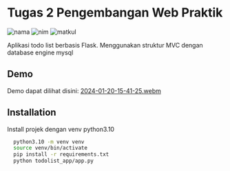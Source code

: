 
# Tugas 2 Pengembangan Web Praktik

![nama](https://img.shields.io/badge/Nama-Muhammad%20Ali%20Pratama%20Putra-blue)
![nim](https://img.shields.io/badge/NIM-5220411416-lightgrey)
![matkul](https://img.shields.io/badge/Mata%20Kuliah-Pengembangan%20Web%20Praktik-lightgrey)

Aplikasi todo list berbasis Flask. Menggunakan struktur MVC dengan database engine mysql


## Demo

Demo dapat dilihat disini:
[2024-01-20-15-41-25.webm](https://github.com/aliepratama/kuliah-tugas-web-praktik-2/assets/102345023/3d2b4daa-c1b1-4a0d-b4ca-aee492d2b4b1)



## Installation

Install projek dengan venv python3.10

```bash
  python3.10 -m venv venv
  source venv/bin/activate
  pip install -r requirements.txt
  python todolist_app/app.py
```

    
